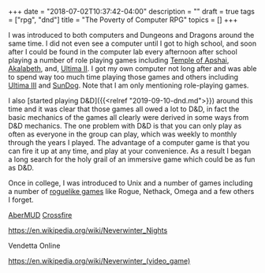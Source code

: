 +++
date = "2018-07-02T10:37:42-04:00"
description = ""
draft = true
tags = ["rpg", "dnd"]
title = "The Poverty of Computer RPG"
topics = []
+++

I was introduced to both computers and Dungeons and Dragons around the same time.  I did not even see a computer until I got to high school, and soon after I could be found in the computer lab every afternoon after school playing a number of role playing games including
[Temple of Apshai](https://en.wikipedia.org/wiki/Temple_of_Apshai),
[Akalabeth](https://en.wikipedia.org/wiki/Akalabeth:_World_of_Doom), and,
[Ultima II](https://en.wikipedia.org/wiki/Ultima_II:_The_Revenge_of_the_Enchantress).
I got my own computer not long after and was able to spend way too much time playing those games and others including
[Ultima III](https://en.wikipedia.org/wiki/Ultima_III:_Exodus) and 
[SunDog](https://en.wikipedia.org/wiki/SunDog:_Frozen_Legacy).
Note that I am only mentioning role-playing games.

I also [started playing D&D]({{<relref "2019-09-10-dnd.md">}}) around this time and it was clear that those games all owed a lot to D&D, in fact the basic mechanics of the games all clearly were derived in some ways from D&D mechanics.  The one problem with D&D is that you can only play as often as everyone in the group can play, which was weekly to monthly through the years I played.
The advantage of a computer game is that you can fire it up at any time, and play at your convenience.  As a result I began a long search for the holy grail of an immersive game which could be as fun as D&D.

Once in college, I was introduced to Unix and a number of games including a number of
[roguelike games](https://en.wikipedia.org/wiki/Roguelike) like Rogue, Nethack, Omega and a few others I forget.

[AberMUD](https://en.wikipedia.org/wiki/AberMUD)
[Crossfire](https://en.wikipedia.org/wiki/Crossfire_(1992_video_game))


https://en.wikipedia.org/wiki/Neverwinter_Nights

Vendetta Online

https://en.wikipedia.org/wiki/Neverwinter_(video_game)

